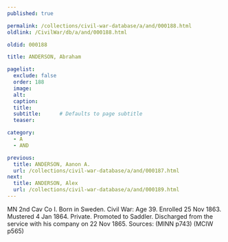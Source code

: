 ```yaml
---
published: true

permalink: /collections/civil-war-database/a/and/000188.html
oldlink: /CivilWar/db/a/and/000188.html

oldid: 000188

title: ANDERSON, Abraham

pagelist:
  exclude: false
  order: 188
  image: 
  alt:
  caption:
  title:
  subtitle:      # Defaults to page subtitle
  teaser:

category: 
  - A 
  - AND

previous:
  title: ANDERSON, Aanon A.
  url: /collections/civil-war-database/a/and/000187.html  
next:
  title: ANDERSON, Alex
  url: /collections/civil-war-database/a/and/000189.html   
---
```

MN 2nd Cav Co I. Born in Sweden. Civil War: Age 39. Enrolled 25 Nov 1863. Mustered 4 Jan 1864. Private. Promoted to Saddler. Discharged from the service with his company on 22 Nov 1865. Sources: (MINN p743) (MCIW p565)